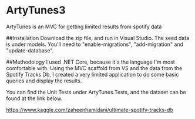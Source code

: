# ArtyTunes3

ArtyTunes is an MVC for getting limited results from spotify data

##Installation
Download the zip file, and run in Visual Studio. The seed data is under models.  You'll need to "enable-migrations", "add-migration" and "update-database".

##Methodology
I used .NET Core, because it's the language I'm most comfortable with. Using the MVC scaffold from VS and the data from the Spotify Tracks Db, I created a very limited application to do some basic queries and display the results.

You can find the Unit Tests under ArtyTunes.Tests, and the dataset can be found at the link below.

https://www.kaggle.com/zaheenhamidani/ultimate-spotify-tracks-db
